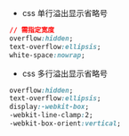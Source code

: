 + css 单行溢出显示省略号



```css
// 需指定宽度
overflow:hidden;
text-overflow:ellipsis;
white-space:nowrap;
```



+ css 多行溢出显示省略号

```css
overflow:hidden;
text-overflow:ellipsis;
display:-webkit-box;
-webkit-line-clamp:2;
-webkit-box-orient:vertical;
```

